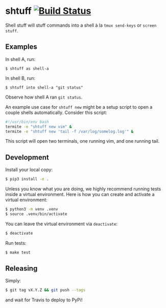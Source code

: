 # shtuff  [![Build Status](https://travis-ci.org/jfly/shtuff.svg?branch=master)](https://travis-ci.org/jfly/shtuff)

Shell stuff will stuff commands into a shell à la `tmux send-keys` or `screen
stuff`.

## Examples
In shell A, run:
```
$ shtuff as shell-a
```

In shell B, run:
```
$ shtuff into shell-a "git status"
```

Observe how shell A ran `git status`.

An example use case for `shtuff new` might be a setup script to open a couple
shells automatically. Consider this script:

```sh
#!/usr/bin/env bash
termite -e "shtuff new vim" &
termite -e "shtuff new 'tail -f /var/log/somelog.log'" &
```

This script will open two terminals, one running vim, and one
running tail.

## Development

Install your local copy:

```bash
$ pip3 install -e .
```

Unless you know what you are doing, we highly recommend running tests inside a virtual environment.
Here is how you can create and activate a virtual environment:

```bash
$ python3 -m venv .venv
$ source .venv/bin/activate
```

You can leave the virtual environment via `deactivate`:

```bash
$ deactivate
```

Run tests:

```bash
$ make test
```

## Releasing

Simply:

```bash
$ git tag vX.Y.Z && git push --tags
```

and wait for Travis to deploy to PyPi!
